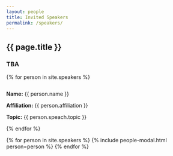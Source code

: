 ```yaml
---
layout: people
title: Invited Speakers
permalink: /speakers/
---
```


<div class="row">
    <div class="col-sm-12">
        <h2 class="section-heading">{{ page.title }}</h2>
    </div>
</div>

<h3>TBA</h3>

{% for person in site.speakers %}
<div class="row" id="speakers">
    <div class="col-sm-10 speakers-item">
        <div class="row">
            <div class="col-sm-2">
                <a href="#{{ person.slug }}" class="speakers-link" data-toggle="modal">
                    <div class="speakers-hover">
                        <div class="speakers-hover-content">
                            <i class="fa fa-plus fa-3x"></i>
                        </div>
                    </div>
                    <img src="{{ person.pic | relative_url }}" class="img-responsive img-centered" alt="">
                </a>
            </div>
            <div class="col-sm-10 speakers-info">
                <p><b>Name:</b> {{ person.name }} </p>
                <p><b>Affiliation:</b> {{ person.affiliation }} </p>
                <p><b>Topic:</b> {{ person.speach.topic }} </p>
            </div>
        </div>
    </div>
    <div class="col-sm-2"></div>
</div>
{% endfor %}

{% for person in site.speakers %}
    {% include people-modal.html person=person %}
{% endfor %}
